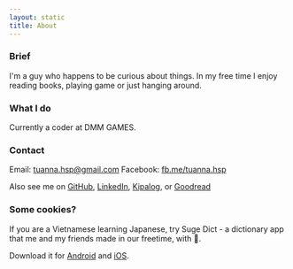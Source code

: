 ```yaml
---
layout: static
title: About
---
```



### Brief
I'm a guy who happens to be curious about things.
In my free time I enjoy reading books, playing game or just hanging around.

### What I do
Currently a coder at DMM GAMES.

### Contact
Email:&nbsp;[tuanna.hsp@gmail.com](mailto:tuanna.hsp@gmail.com)
Facebook:&nbsp;[fb.me/tuanna.hsp](https://www.facebook.com/tuanna.hsp)

Also see me on [GitHub](https://github.com/tuanna-hsp), [LinkedIn](https://www.linkedin.com/in/nguyen-anh-tuan-hsp/), [Kipalog](https://kipalog.com/users/tuanna.hsp/mypage), or [Goodread](https://www.goodreads.com/review/list/62827416)

### Some cookies?
If you are a Vietnamese learning Japanese, try Suge Dict - a dictionary app that me and my friends made in our freetime, with 🖤.

Download it for [Android](https://play.google.com/store/apps/details?id=com.tasogare.dictionary) and [iOS](https://itunes.apple.com/gb/app/suge-dict-tu-dien-nhat-viet/id1446211651).